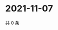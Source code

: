 # 2021-11-07

共 0 条

<!-- BEGIN WEIBO -->
<!-- 最后更新时间 Sun Nov 07 2021 20:21:49 GMT+0800 (China Standard Time) -->

<!-- END WEIBO -->
